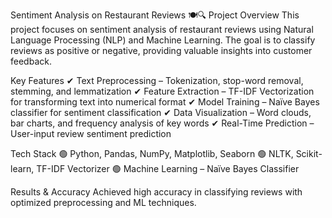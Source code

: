 Sentiment Analysis on Restaurant Reviews 🍽🔍
Project Overview
This project focuses on sentiment analysis of restaurant reviews using Natural Language Processing (NLP) and Machine Learning. The goal is to classify reviews as positive or negative, providing valuable insights into customer feedback.

Key Features
✔ Text Preprocessing – Tokenization, stop-word removal, stemming, and lemmatization
✔ Feature Extraction – TF-IDF Vectorization for transforming text into numerical format
✔ Model Training – Naïve Bayes classifier for sentiment classification
✔ Data Visualization – Word clouds, bar charts, and frequency analysis of key words
✔ Real-Time Prediction – User-input review sentiment prediction

Tech Stack
🟢 Python, Pandas, NumPy, Matplotlib, Seaborn
🟢 NLTK, Scikit-learn, TF-IDF Vectorizer
🟢 Machine Learning – Naïve Bayes Classifier

Results & Accuracy
Achieved high accuracy in classifying reviews with optimized preprocessing and ML techniques.
